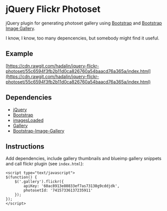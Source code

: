 # jQuery Flickr Photoset

jQuery plugin for generating photoset gallery using [Bootstrap](http://getbootstrap.com) and [Bootstrap Image Gallery](https://github.com/blueimp/Bootstrap-Image-Gallery).

I know, I know, too many depencencies, but somebody might find it useful.

## Example

[https://cdn.rawgit.com/hadalin/jquery-flickr-photoset/55c6594f3fb2b11d0ca826760a54baacd76a365a/index.html](https://cdn.rawgit.com/hadalin/jquery-flickr-photoset/55c6594f3fb2b11d0ca826760a54baacd76a365a/index.html)

## Dependencies

- [jQuery](http://jquery.com)
- [Bootstrap](http://getbootstrap.com)
- [imagesLoaded](https://github.com/desandro/imagesloaded)
- [Gallery](https://github.com/blueimp/Gallery)
- [Bootstrap-Image-Gallery](https://github.com/blueimp/Bootstrap-Image-Gallery)

## Instructions

Add dependencies, include gallery thumbnails and blueimp gallery snippets and call flickr plugin (see `index.html`):
```
<script type="text/javascript">
$(function() {
    $('.gallery').flickr({
        apiKey: '60ac8913e80833ef7as73138g9cddjdk',
        photosetId: '74157336137235911'
    });
});
</script>
```
